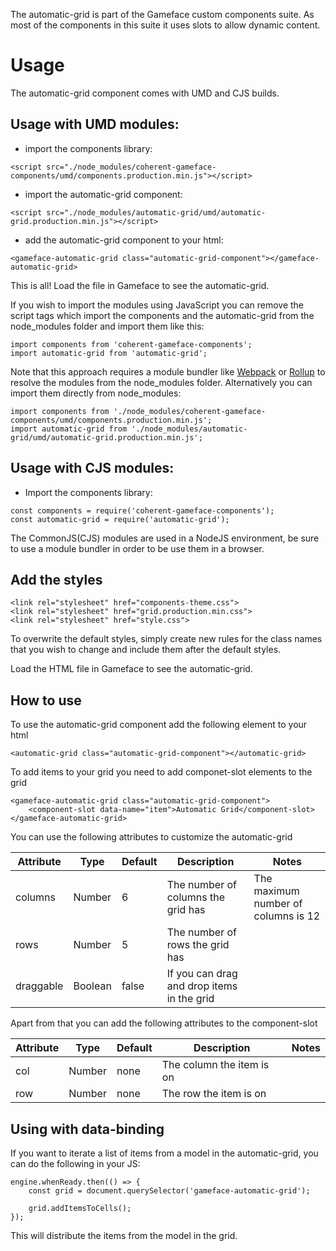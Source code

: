 The automatic-grid is part of the Gameface custom components suite. As most of the components in this suite it uses slots to allow dynamic content.


Usage
===================
The automatic-grid component comes with UMD and CJS builds.

## Usage with UMD modules:

* import the components library:

~~~~{.html}
<script src="./node_modules/coherent-gameface-components/umd/components.production.min.js"></script>
~~~~

* import the automatic-grid component:

~~~~{.html}
<script src="./node_modules/automatic-grid/umd/automatic-grid.production.min.js"></script>
~~~~

* add the automatic-grid component to your html:

~~~~{.html}
<gameface-automatic-grid class="automatic-grid-component"></gameface-automatic-grid>
~~~~

This is all! Load the file in Gameface to see the automatic-grid.

If you wish to import the modules using JavaScript you can remove the script tags
which import the components and the automatic-grid from the node_modules folder and import them like this:

~~~~{.js}
import components from 'coherent-gameface-components';
import automatic-grid from 'automatic-grid';
~~~~

Note that this approach requires a module bundler like [Webpack](https://webpack.js.org/) or [Rollup](https://rollupjs.org/guide/en/) to resolve the
modules from the node_modules folder. Alternatively you can import them directly from node_modules:

~~~~{.js}
import components from './node_modules/coherent-gameface-components/umd/components.production.min.js';
import automatic-grid from './node_modules/automatic-grid/umd/automatic-grid.production.min.js';
~~~~

## Usage with CJS modules:

* Import the components library:

~~~~{.js}
const components = require('coherent-gameface-components');
const automatic-grid = require('automatic-grid');
~~~~

The CommonJS(CJS) modules are used in a NodeJS environment, be sure to use a module
bundler in order to be use them in a browser.


## Add the styles

~~~~{.html}
<link rel="stylesheet" href="components-theme.css">
<link rel="stylesheet" href="grid.production.min.css">
<link rel="stylesheet" href="style.css">
~~~~
To overwrite the default styles, simply create new rules for the class names that you wish to change and include them after the default styles.

Load the HTML file in Gameface to see the automatic-grid.


## How to use


To use the automatic-grid component add the following element to your html
~~~~{.html}
<automatic-grid class="automatic-grid-component"></automatic-grid>
~~~~

To add items to your grid you need to add componet-slot elements to the grid

~~~~{.html}
<gameface-automatic-grid class="automatic-grid-component">
    <component-slot data-name="item">Automatic Grid</component-slot>
</gameface-automatic-grid>
~~~~

You can use the following attributes to customize the automatic-grid

|Attribute   |Type   |Default   | Description   |Notes   |
|---|---|---|---|---|
|columns   | Number   |6   | The number of columns the grid has   | The maximum number of columns is 12   |
|rows   | Number   |5   | The number of rows the grid has   |   |
|draggable   | Boolean   |false   | If you can drag and drop items in the grid   |   |

Apart from that you can add the following attributes to the component-slot

|Attribute   |Type   |Default   | Description   |Notes   |
|---|---|---|---|---|
|col   | Number   |none   | The column the item is on   |   |
|row   | Number   |none   | The row the item is on    |   |


## Using with data-binding

If you want to iterate a list of items from a model in the automatic-grid, you can do the following in your JS:

~~~~{.js}
engine.whenReady.then(() => {
    const grid = document.querySelector('gameface-automatic-grid');
    
    grid.addItemsToCells();
});
~~~~

This will distribute the items from the model in the grid.